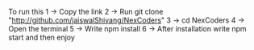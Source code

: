 To run this
1 -> Copy the link
2 -> Run git clone "http://github.com/jaiswalShivang/NexCoders"
3 -> cd NexCoders
4 -> Open the terminal
5 -> Write npm install
6 -> After installation write npm start and then enjoy
